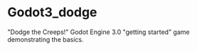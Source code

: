 # Godot3_dodge
"Dodge the Creeps!"  Godot Engine 3.0 "getting started" game demonstrating the basics.
